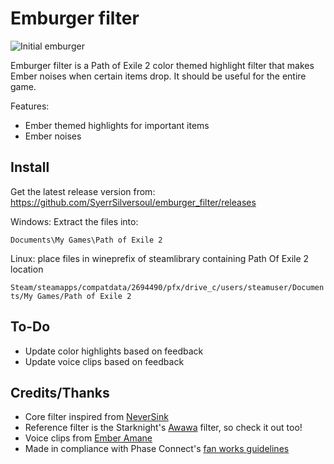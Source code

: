 # Emburger filter

![Initial emburger](https://github.com/user-attachments/assets/cfa89938-1111-46af-8da5-7a8ff1d44858)

Emburger filter is a Path of Exile 2 color themed highlight filter that makes Ember noises when certain items drop. It should be useful for the entire game.

Features:
- Ember themed highlights for important items
- Ember noises

## Install

Get the latest release version from: https://github.com/SyerrSilversoul/emburger_filter/releases

Windows: Extract the files into:

`Documents\My Games\Path of Exile 2`

Linux: place files in wineprefix of steamlibrary containing Path Of Exile 2 location

`Steam/steamapps/compatdata/2694490/pfx/drive_c/users/steamuser/Documents/My Games/Path of Exile 2`

## To-Do
- Update color highlights based on feedback
- Update voice clips based on feedback

## Credits/Thanks
- Core filter inspired from [NeverSink](https://github.com/NeverSinkDev/NeverSink-PoE2litefilter)
- Reference filter is the Starknight's [Awawa](https://github.com/3r1/awawa) filter, so check it out too!
- Voice clips from [Ember Amane](https://www.youtube.com/@EmberAmane)
- Made in compliance with Phase Connect's [fan works guidelines](https://phase-connect.com/fan-work-guidelines/)
